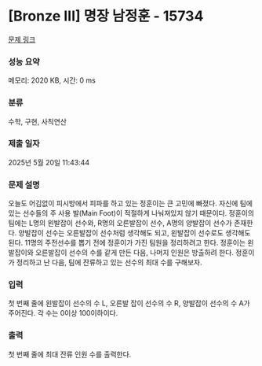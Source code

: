 # [Bronze III] 명장 남정훈 - 15734 

[문제 링크](https://www.acmicpc.net/problem/15734) 

### 성능 요약

메모리: 2020 KB, 시간: 0 ms

### 분류

수학, 구현, 사칙연산

### 제출 일자

2025년 5월 20일 11:43:44

### 문제 설명

<p>오늘도 어김없이 피시방에서 피파를 하고 있는 정훈이는 큰 고민에 빠졌다. 자신에 팀에 있는 선수들의 주 사용 발(Main Foot)이 적절하게 나눠져있지 않기 때문이다. 정훈이의 팀에는 L명의 왼발잡이 선수와, R명의 오른발잡이 선수, A명의 양발잡이 선수가 존재한다. 양발잡이 선수는 오른발잡이 선수처럼 생각해도 되고, 왼발잡이 선수로도 생각해도 된다. 11명의 주전선수를 뽑기 전에 정훈이가 가진 팀원을 정리하려고 한다. 정훈이는 왼발잡이와 오른발잡이 선수의 수를 같게 만든 다음, 나머지 인원은 방출하려 한다. 정훈이가 정리하고 난 다음, 팀에 잔류하고 있는 선수의 최대 수를 구해보자.</p>

### 입력 

 <p>첫 번째 줄에 왼발잡이 선수의 수 L, 오른발 잡이 선수의 수 R, 양발잡이 선수의 수 A가 주어진다. 각 수는 0이상 100이하이다.</p>

### 출력 

 <p>첫 번째 줄에 최대 잔류 인원 수를 출력한다.</p>

